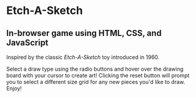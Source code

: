 # Etch-A-Sketch
## In-browser game using HTML, CSS, and JavaScript

Inspired by the classic *Etch-A-Sketch* toy introduced in 1960.

Select a draw type using the radio buttons and hover over the drawing board with your cursor to create art!
Clicking the reset button will prompt you to select a different size grid for any new pieces you'd like to draw.
Enjoy!
